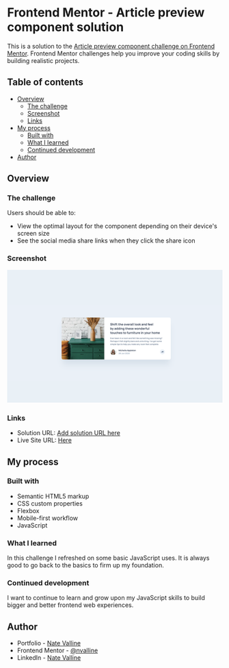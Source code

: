 # Frontend Mentor - Article preview component solution

This is a solution to the [Article preview component challenge on Frontend Mentor](https://www.frontendmentor.io/challenges/article-preview-component-dYBN_pYFT). Frontend Mentor challenges help you improve your coding skills by building realistic projects.

## Table of contents

- [Overview](#overview)
  - [The challenge](#the-challenge)
  - [Screenshot](#screenshot)
  - [Links](#links)
- [My process](#my-process)
  - [Built with](#built-with)
  - [What I learned](#what-i-learned)
  - [Continued development](#continued-development)
- [Author](#author)

## Overview

### The challenge

Users should be able to:

- View the optimal layout for the component depending on their device's screen size
- See the social media share links when they click the share icon

### Screenshot

![Finished Article Preview Component Solution](./design/screenshot.png)

### Links

- Solution URL: [Add solution URL here](https://your-solution-url.com)
- Live Site URL: [Here](https://nv-article-preview-component.netlify.app/)

## My process

### Built with

- Semantic HTML5 markup
- CSS custom properties
- Flexbox
- Mobile-first workflow
- JavaScript

### What I learned

In this challenge I refreshed on some basic JavaScript uses. It is always good to go back to the basics to firm up my foundation.

### Continued development

I want to continue to learn and grow upon my JavaScript skills to build bigger and better frontend web experiences.

## Author

- Portfolio - [Nate Valline](https://natevalline.dev)
- Frontend Mentor - [@nvalline](https://www.frontendmentor.io/profile/nvalline)
- LinkedIn - [Nate Valline](https://www.linkedin.com/in/nvalline)
